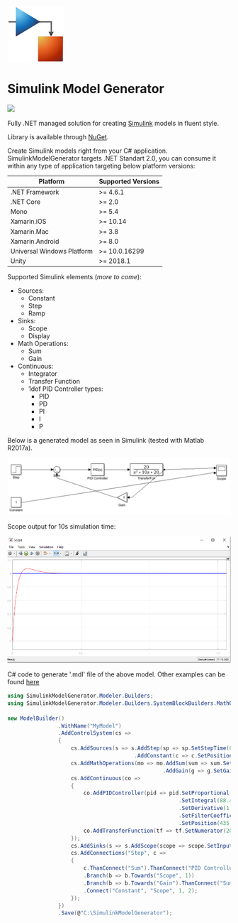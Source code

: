 ![alt text](https://github.com/ledjon-behluli/SimulinkModelGenerator/blob/master/SimulinkModelGenerator/simulink-icon.png?raw=true)
# Simulink Model Generator 

![](https://vistr.dev/badge?repo=ledjon-behluli.SimulinkModelGenerator)

Fully .NET managed solution for creating [Simulink](https://www.mathworks.com/products/simulink.html) models in fluent style.

Library is available through [NuGet](https://www.nuget.org/packages/SimulinkModelGenerator/).

Create Simulink models right from your C# application. SimulinkModelGenerator targets .NET Standart 2.0, you can consume it within any type of application targeting below platform versions:

Platform | Supported Versions
------------ | -------------
.NET Framework | >= 4.6.1
.NET Core | >= 2.0
Mono | >= 5.4
Xamarin.iOS | >= 10.14
Xamarin.Mac | >= 3.8
Xamarin.Android | >= 8.0
Universal Windows Platform | >= 10.0.16299
Unity | >= 2018.1

Supported Simulink elements (*more to come*):
- Sources:
  - Constant
  - Step
  - Ramp
- Sinks:
  - Scope
  - Display
- Math Operations:
  - Sum
  - Gain
- Continuous:
  - Integrator
  - Transfer Function
  - 1dof PID Controller types:
    - PID
    - PD
    - PI
    - I
    - P
    
Below is a generated model as seen in Simulink (tested with Matlab R2017a).

![alt text](https://github.com/ledjon-behluli/SimulinkModelGenerator/blob/master/SimulinkModelGenerator/simulink-diagram.png?raw=true)

Scope output for 10s simulation time:

![alt text](https://github.com/ledjon-behluli/SimulinkModelGenerator/blob/master/SimulinkModelGenerator/scope-output.png?raw=true)

C# code to generate '.mdl' file of the above model. Other examples can be found [here](https://github.com/ledjon-behluli/SimulinkModelGenerator/blob/master/SimulinkModelGenerator/SimulinkModelGenerator.Test/Tests.cs)

```csharp
using SimulinkModelGenerator.Modeler.Builders;
using SimulinkModelGenerator.Modeler.Builders.SystemBlockBuilders.MathOperations;

new ModelBuilder()
                .WithName("MyModel")
                .AddControlSystem(cs =>
                {
                    cs.AddSources(s => s.AddStep(sp => sp.SetStepTime(0).SetPosition(190, 145))
                                        .AddConstant(c => c.SetPosition(190, 245)));
                    cs.AddMathOperations(mo => mo.AddSum(sum => sum.SetInputs(InputType.Plus, InputType.Minus).SetPosition(320, 150))
                                                 .AddGain(g => g.SetGain(1).FlipHorizontally().SetPosition(515, 230)));
                    cs.AddContinuous(co =>
                    {
                        co.AddPIDController(pid => pid.SetProportional(31.0019358281379)
                                                      .SetIntegral(88.4489521692078)
                                                      .SetDerivative(1.81032163065042)
                                                      .SetFilterCoefficient(4337.28406726102)
                                                      .SetPosition(435, 142));
                        co.AddTransferFunction(tf => tf.SetNumerator(20).SetDenominator(1, 10, 20).SetPosition(595, 142));
                    });
                    cs.AddSinks(s => s.AddScope(scope => scope.SetInputPorts(2).SetPosition(820, 144)));
                    cs.AddConnections("Step", c =>
                    {
                        c.ThanConnect("Sum").ThanConnect("PID Controller").ThanConnect("TransferFcn")
                        .Branch(b => b.Towards("Scope", 1))
                        .Branch(b => b.Towards("Gain").ThanConnect("Sum", 2))
                        .Connect("Constant", "Scope", 1, 2);
                    });
                })
                .Save(@"C:\SimulinkModelGenerator");
```
